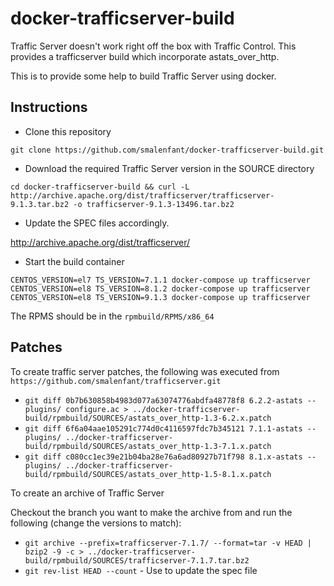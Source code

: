 # docker-trafficserver-build

Traffic Server doesn't work right off the box with Traffic Control. This provides a trafficserver build which incorporate astats_over_http.

This is to provide some help to build Traffic Server using docker.

## Instructions

- Clone this repository

`git clone https://github.com/smalenfant/docker-trafficserver-build.git`

- Download the required Traffic Server version in the SOURCE directory

`cd docker-trafficserver-build && curl -L http://archive.apache.org/dist/trafficserver/trafficserver-9.1.3.tar.bz2 -o trafficserver-9.1.3-13496.tar.bz2`

- Update the SPEC files accordingly. 


http://archive.apache.org/dist/trafficserver/

- Start the build container

```
CENTOS_VERSION=el7 TS_VERSION=7.1.1 docker-compose up trafficserver
CENTOS_VERSION=el8 TS_VERSION=8.1.2 docker-compose up trafficserver
CENTOS_VERSION=el8 TS_VERSION=9.1.3 docker-compose up trafficserver
```

The RPMS should be in the `rpmbuild/RPMS/x86_64` 

## Patches

To create traffic server patches, the following was executed from `https://github.com/smalenfant/trafficserver.git`

- `git diff 0b7b630858b4983d077a63074776abdfa48778f8 6.2.2-astats -- plugins/ configure.ac > ../docker-trafficserver-build/rpmbuild/SOURCES/astats_over_http-1.3-6.2.x.patch`
- `git diff 6f6a04aae105291c774d0c4116597fdc7b345121 7.1.1-astats -- plugins/ ../docker-trafficserver-build/rpmbuild/SOURCES/astats_over_http-1.3-7.1.x.patch`
- `git diff c080cc1ec39e21b04ba28e76a6ad80927b71f798 8.1.x-astats -- plugins/ ../docker-trafficserver-build/rpmbuild/SOURCES/astats_over_http-1.5-8.1.x.patch`

To create an archive of Traffic Server

Checkout the branch you want to make the archive from and run the following (change the versions to match):

- `git archive --prefix=trafficserver-7.1.7/ --format=tar -v HEAD | bzip2 -9 -c > ../docker-trafficserver-build/rpmbuild/SOURCES/trafficserver-7.1.7.tar.bz2`
- `git rev-list HEAD --count` - Use to update the spec file
